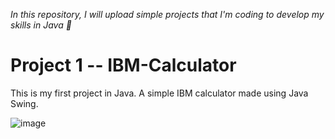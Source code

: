 <i>In this repository, I will upload simple projects that I'm coding to develop my skills in Java 🌱 </i>

# Project 1 -- IBM-Calculator
This is my first project in Java. A simple IBM calculator made using Java Swing.

![image](https://github.com/rafaelabou1999/java-projects/assets/120579642/199062cf-2a32-4de8-aec8-2baa2d42d667)


